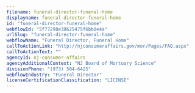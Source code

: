 ```yaml
---
filename: funeral-director-funeral-home
displayname: funeral-director-funeral-home
id: "funeral-director-funeral-home"
webflowId: "5f77298e38625475f6bb0e4a"
urlSlug: "funeral-director-funeral-home"
webflowName: "Funeral Director, Funeral Home"
callToActionLink: "http://njconsumeraffairs.gov/mor/Pages/FAQ.aspx"
callToActionText: ""
agencyId: nj-consumer-affairs
agencyAdditionalContext: "NJ Board of Mortuary Science"
divisionPhone: "(973) 504-6425"
webflowIndustry: "Funeral Director"
licenseCertificationClassification: "LICENSE"
---
```

